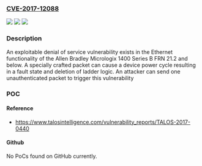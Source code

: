 ### [CVE-2017-12088](https://cve.mitre.org/cgi-bin/cvename.cgi?name=CVE-2017-12088)
![](https://img.shields.io/static/v1?label=Product&message=Allen%20Bradley&color=blue)
![](https://img.shields.io/static/v1?label=Version&message=n%2Fa&color=blue)
![](https://img.shields.io/static/v1?label=Vulnerability&message=denial%20of%20service&color=brighgreen)

### Description

An exploitable denial of service vulnerability exists in the Ethernet functionality of the Allen Bradley Micrologix 1400 Series B FRN 21.2 and below. A specially crafted packet can cause a device power cycle resulting in a fault state and deletion of ladder logic. An attacker can send one unauthenticated packet to trigger this vulnerability

### POC

#### Reference
- https://www.talosintelligence.com/vulnerability_reports/TALOS-2017-0440

#### Github
No PoCs found on GitHub currently.

